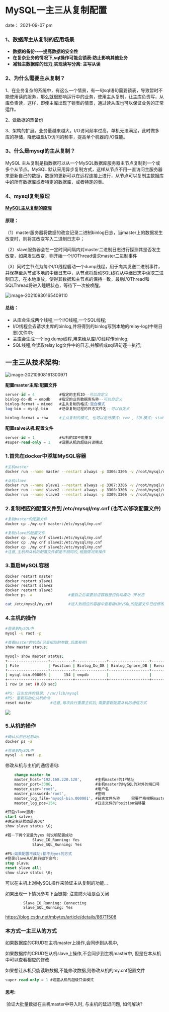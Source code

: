# MySQL一主三从复制配置

date： 2021-09-07 pm

### 1、数据库主从复制的应用场景

* **数据的备份----提高数据的安全性**
* **在复杂业务的情况下,sql操作可能会锁表:防止影响其他业务**
* **减轻主数据库的压力,实现读写分离: 主写从读**



### **2、为什么需要主从复制？**

1、在业务复杂的系统中，有这么一个情景，有一句sql语句需要锁表，导致暂时不能使用读的服务，那么就很影响运行中的业务，使用主从复制，让主库负责写，从库负责读，这样，即使主库出现了锁表的情景，通过读从库也可以保证业务的正常运作。

2、做数据的热备份

3、架构的扩展。业务量越来越大，I/O访问频率过高，单机无法满足，此时做多库的存储，降低磁盘I/O访问的频率，提高单个机器的I/O性能。

### **3、什么是mysql的主从复制？**

MySQL 主从复制是指数据可以从一个MySQL数据库服务器主节点复制到一个或多个从节点。MySQL 默认采用异步复制方式，这样从节点不用一直访问主服务器来更新自己的数据，数据的更新可以在远程连接上进行，从节点可以复制主数据库中的所有数据库或者特定的数据库，或者特定的表。

### **4、mysql复制原理**

[**MySQL主从复制的原理**](https://zhuanlan.zhihu.com/p/96212530)

#### **原理：**

（1）master服务器将数据的改变记录二进制binlog日志，当master上的数据发生改变时，则将其改变写入二进制日志中；

（2）slave服务器会在一定时间间隔内对master二进制日志进行探测其是否发生改变，如果发生改变，则开始一个I/OThread请求master二进制事件

（3）同时主节点为每个I/O线程启动一个dump线程，用于向其发送二进制事件，并保存至从节点本地的中继日志中，从节点将启动SQL线程从中继日志中读取二进制日志，在本地重放，使得其数据和主节点的保持一致，最后I/OThread和SQLThread将进入睡眠状态，等待下一次被唤醒。

![image-20210930165409110](https://gitee.com/abin_z/pic_bed/raw/master/img/image-20210930165409110.png)

#### **总结：**

- 从库会生成两个线程,一个I/O线程,一个SQL线程;
- I/O线程会去请求主库的binlog,并将得到的binlog写到本地的relay-log(中继日志)文件中;
- 主库会生成一个log dump线程,用来给从库I/O线程传binlog;
- SQL线程,会读取relay log文件中的日志,并解析成sql语句逐一执行;



## 一主三从技术架构:

![image-20210908161300971](https://gitee.com/abin_z/pic_bed/raw/master/img/image-20210908161300971.png)

**配置master主库:配置文件**

```sql
server-id = 4			#指定的主机ID--可以自定义
binlog-do-db = empdb	#指定的业务数据库名称--可以自定义
binlog-format = mixed	#主从复制的格式:混合模式
log-bin = mysql-bin		#记录复制过程的日志文件名--可以自定义
```

```bash
binlog-format = row		#主从复制的模式, 也可以是行模式: row , SQL模式: statement
```



**配置salve从机:配置文件**

```sql
server-id = 1			#从机的ID不能重复
#super-read-only = 1	#设置从机的超级只读模式
```



### **1.首先在docker中添加MySQL容器**

```bash
#主机master
docker run --name master --restart always -p 3306:3306 -v /root/mysql/data:/mysql -e MYSQL_ROOT_PASSWORD=root -d mysql:5.7

#从机slave
docker run --name slave1 --restart always -p 3307:3306 -v /root/mysql/data:/mysql -e MYSQL_ROOT_PASSWORD=abin -d mysql:5.7
docker run --name slave2 --restart always -p 3308:3306 -v /root/mysql/data:/mysql -e MYSQL_ROOT_PASSWORD=abin -d mysql:5.7
docker run --name slave3 --restart always -p 3309:3306 -v /root/mysql/data:/mysql -e MYSQL_ROOT_PASSWORD=abin -d mysql:5.7

```

### **2.复制相应的配置文件到 	/etc/mysql/my.cnf 	(也可以修改配置文件)**

```bash
#复制master的配置文件
docker cp ./my.cnf master:/etc/mysql/my.cnf

#复制slave的配置文件
docker cp ./my.cnf slave1:/etc/mysql/my.cnf
docker cp ./my.cnf slave2:/etc/mysql/my.cnf
docker cp ./my.cnf slave3:/etc/mysql/my.cnf
#注意,主机和从机的配置文件都是不相同的,根据情况来操作
```



### **3.重启MySQL容器**

```bash
docker restart master
docker restart slave1
docker restart slave2
docker restart slave3
docker ps -a				#重启之后需要验证容器是否启动成功 UP状态

cat /etc/mysql/my.cnf		#进入到相应的容器中查看确认MySQL的配置文件已经修改了
```



### **4.主机的操作**

```bash
#登录到MySQL中
mysql -u root -p 

#查看master的状态(记录相应的参数,后面有用)
show master status;

mysql> show master status;
+------------------+----------+--------------+------------------+-------------------+
| File             | Position | Binlog_Do_DB | Binlog_Ignore_DB | Executed_Gtid_Set |
+------------------+----------+--------------+------------------+-------------------+
| mysql-bin.000005 |      154 | empdb        |                  |                   |
+------------------+----------+--------------+------------------+-------------------+
1 row in set (0.00 sec)

#PS: 日志文件的目录: /var/lib/mysql
#PS: 重新初始化从机命令	
reset master		#注意,每次执行重置主机后,需要重新配置从机的通信方式
```

![](https://gitee.com/abin_z/pic_bed/raw/master/img/image-20210908160250909.png)





### **5.从机的操作**

```bash
#确认从机已经启动;
docker ps -a

#登录到MySQL中
mysql -u root -p
```

修改从机与主机的通信语句:

```sql
	change master to
	master_host='192.168.220.128',		#主机master的IP地址
	master_port=3306,					#主机master的MySQL的对外的端口号
	master_user='root',					#用户名
	master_password='root',				#密码
	master_log_file='mysql-bin.000001',	#日志文件名称		需要严格根据master的参数写入
	master_log_pos=154;					#日志文件的Position偏移量
```

```sql
#开启slave服务:
start salve;
#确定主从状态是否OK?
show slave status \G;

#若一下两个变量为yes 则说明配置成功
         	Slave_IO_Running: Yes
            Slave_SQL_Running: Yes
  
#PS:如果配置不成功:都不为yes的方式
#登录slave从机执行如下命令:
stop slave;
reset slave all;
show slave status \G;
```

可以在主机上对MySQL操作来验证主从复制的功能...

如果出现一下情况参考下面链接: 注意防火墙是否关闭

            Slave_IO_Running: Connecting
            Slave_SQL_Running: Yes

https://blog.csdn.net/mbytes/article/details/86711508





### 本方式一主三从的方式

如果数据库的CRUD在主机master上操作,会同步到从机中,

如果数据库的CRUD在从机slave上操作,不会同步到主机master中, 但是在本从机中可以查看相应的修改



如果想让从机只能读取数据,不能修改数据,则修改从机的my.cnf配置文件

```sql
super-read-only = 1	#设置从机的超级只读模式	
```



#### 思考:

​	验证大批量数据在主机master中导入时, 与主机的延迟问题, 如何解决?
